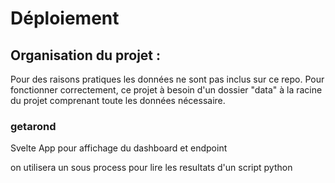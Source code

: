 # Déploiement 


## Organisation du projet : 

Pour des raisons pratiques les données ne sont pas inclus sur ce repo.
Pour fonctionner correctement, ce projet à besoin d'un dossier "data" à la racine du projet comprenant toute les données nécessaire.


### getarond 
Svelte App pour affichage du dashboard et endpoint


on utilisera un sous process pour lire les resultats d'un script python
